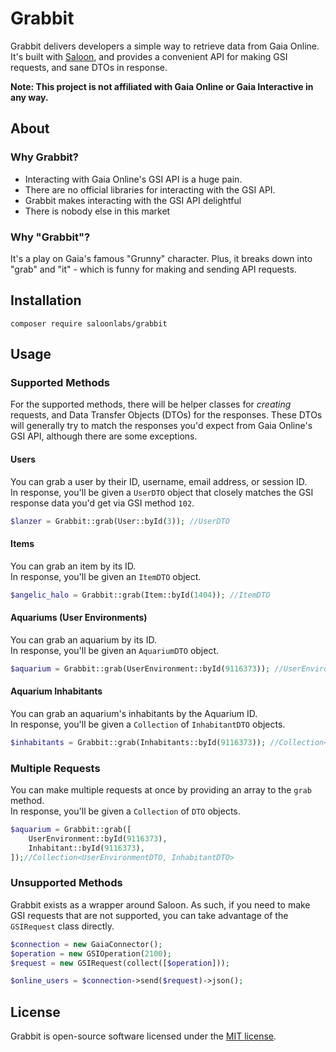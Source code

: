 # Grabbit

Grabbit delivers developers a simple way to retrieve data from Gaia Online. It's built with [Saloon](https://github.com/saloonphp/saloon), and provides a convenient API for making GSI requests, and sane DTOs in response.

**Note: This project is not affiliated with Gaia Online or Gaia Interactive in any way.**

## About 
### Why Grabbit?

- Interacting with Gaia Online's GSI API is a huge pain.
- There are no official libraries for interacting with the GSI API.
- Grabbit makes interacting with the GSI API delightful
- There is nobody else in this market

### Why "Grabbit"?

It's a play on Gaia's famous "Grunny" character. Plus, it breaks down into "grab" and "it" - which is funny for making and sending API requests.

## Installation

`composer require saloonlabs/grabbit`

## Usage

### Supported Methods

For the supported methods, there will be helper classes for *creating* requests, and Data Transfer Objects (DTOs) for the responses. These DTOs will generally try to match the responses you'd expect from Gaia Online's GSI API, although there are some exceptions.

#### Users

You can grab a user by their ID, username, email address, or session ID.  
In response, you'll be given a `UserDTO` object that closely matches the GSI response data you'd get via GSI method `102`.

```php
$lanzer = Grabbit::grab(User::byId(3)); //UserDTO
```

#### Items

You can grab an item by its ID.  
In response, you'll be given an `ItemDTO` object.

```php
$angelic_halo = Grabbit::grab(Item::byId(1404)); //ItemDTO
```

#### Aquariums (User Environments)
You can grab an aquarium by its ID.  
In response, you'll be given an `AquariumDTO` object.

```php
$aquarium = Grabbit::grab(UserEnvironment::byId(9116373)); //UserEnvironmentDTO
```

#### Aquarium Inhabitants
You can grab an aquarium's inhabitants by the Aquarium ID.  
In response, you'll be given a `Collection` of `InhabitantDTO` objects.
    
```php
$inhabitants = Grabbit::grab(Inhabitants::byId(9116373)); //Collection<InhabitantDTO>
```

### Multiple Requests

You can make multiple requests at once by providing an array to the `grab` method.  
In response, you'll be given a `Collection` of `DTO` objects. 

```php
$aquarium = Grabbit::grab([
    UserEnvironment::byId(9116373),
    Inhabitant::byId(9116373),
]);//Collection<UserEnvironmentDTO, InhabitantDTO>
```

### Unsupported Methods

Grabbit exists as a wrapper around Saloon. As such, if you need to make GSI requests that are not supported, you can take advantage of the `GSIRequest` class directly.

```php
$connection = new GaiaConnector();
$operation = new GSIOperation(2100);
$request = new GSIRequest(collect([$operation]));

$online_users = $connection->send($request)->json();
```

## License
Grabbit is open-source software licensed under the [MIT license](LICENSE).